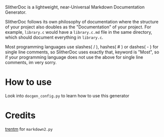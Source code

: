SlitherDoc is a lightweight, near-Universal Markdown Documentation Generator.

SlitherDoc follows its own philosophy of documentation where the structure of your project also doubles as the "Documentation" of your project. 
For example, `library.c` would have a `library.c.md` file in the same directory, which should document everything in `library.c`.

Most programming languages use slashes( / ), hashes( # ) or dashes( - ) for single line comments, so SlitherDoc uses exactly that, keyword is "Most", so if your programming language does not use the above for single line comments, im very sorry.

# How to use
Look into `docgen_config.py` to learn how to use this generator


# Credits
[trentm](https://github.com/trentm/python-markdown2) for `markdown2.py`
